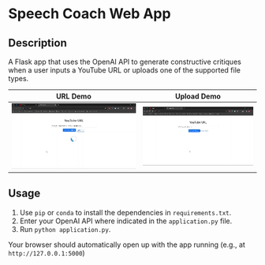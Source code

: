 # Speech Coach Web App

## Description
A Flask app that uses the OpenAI API to generate constructive critiques when a user inputs a YouTube URL or uploads one of the supported file types. 

| URL Demo | Upload Demo |
|---------|---------|
| ![Video 1](https://github.com/nickmccarty/speech-coach-web-app/blob/main/images/youtube-url-demo.gif) | ![Video 2](https://github.com/nickmccarty/speech-coach-web-app/blob/main/images/upload-demo.gif) |

## Usage

1) Use `pip` or `conda` to install the dependencies in `requirements.txt`.
2) Enter your OpenAI API where indicated in the `application.py` file.
3) Run `python application.py`.

Your browser should automatically open up with the app running (e.g., at `http://127.0.0.1:5000`)
